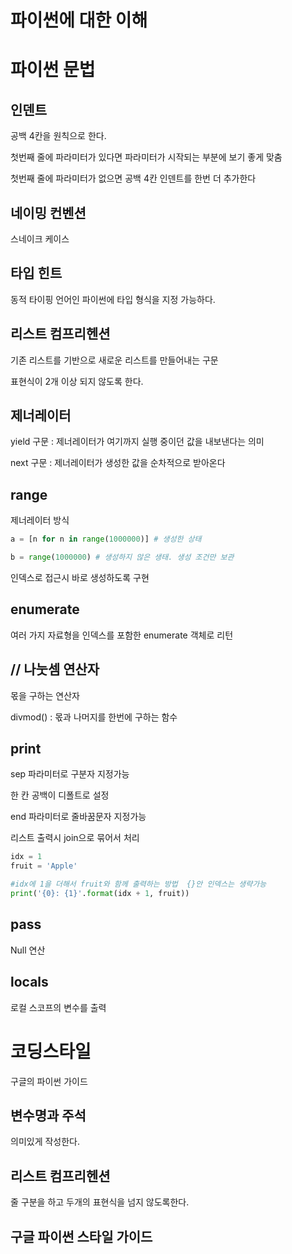 # 파이썬에 대한 이해

# 파이썬 문법

## 인덴트

공백 4칸을 원칙으로 한다.

첫번째 줄에 파라미터가 있다면 파라미터가 시작되는 부분에 보기 좋게 맞춤

첫번째 줄에 파라미터가 없으면 공백 4칸 인덴트를 한번 더 추가한다

## 네이밍 컨벤션

스네이크 케이스

## 타입 힌트

동적 타이핑 언어인 파이썬에 타입 형식을 지정 가능하다.

## 리스트 컴프리헨션

기존 리스트를 기반으로 새로운 리스트를 만들어내는 구문

표현식이 2개 이상 되지 않도록 한다.

## 제너레이터

yield 구문 : 제너레이터가 여기까지 실행 중이던 값을 내보낸다는 의미

next 구문 : 제너레이터가 생성한 값을 순차적으로 받아온다

## range

제너레이터 방식

```python
a = [n for n in range(1000000)] # 생성한 상태

b = range(1000000) # 생성하지 않은 생태. 생성 조건만 보관
```

인덱스로 접근시 바로 생성하도록 구현

## enumerate

여러 가지 자료형을 인덱스를 포함한 enumerate 객체로 리턴

## // 나눗셈 연산자

몫을 구하는 연산자

divmod() : 몫과 나머지를 한번에 구하는 함수

## print

sep 파라미터로 구분자 지정가능

한 칸 공백이 디폴트로 설정

end 파라미터로 줄바꿈문자 지정가능

리스트 출력시 join으로 묶어서 처리

```python
idx = 1
fruit = 'Apple'

#idx에 1을 더해서 fruit와 함께 출력하는 방법  {}안 인덱스는 생략가능
print('{0}: {1}'.format(idx + 1, fruit))
```

## pass

Null 연산

## locals

로컬 스코프의 변수를 출력

# 코딩스타일

구글의 파이썬 가이드

## 변수명과 주석

의미있게 작성한다.

## 리스트 컴프리헨션

줄 구분을 하고 두개의 표현식을 넘지 않도록한다.

## 구글 파이썬 스타일 가이드